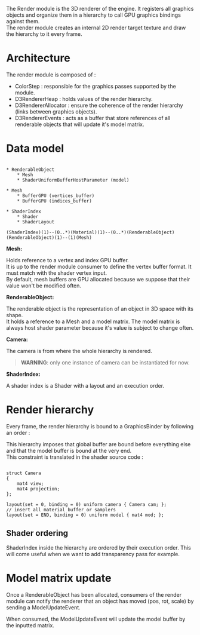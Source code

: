 The Render module is the 3D renderer of the engine. It registers all graphics objects and organize them in a hierarchy
to call GPU graphics bindings against them. <br/>
The render module creates an internal 2D render target texture and draw the hierarchy to it every frame.

# Architecture

<svg-inline src="./D3Renderer_arch.svg"></svg-inline>

The render module is composed of :

* ColorStep : responsible for the graphics passes supported by the module.
* D3RendererHeap : holds values of the render hierarchy.
* D3RendererAllocator : ensure the coherence of the render hierarchy (links between graphics objects).
* D3RendererEvents : acts as a buffer that store references of all renderable objects that will update it's model
  matrix.

# Data model

```

* RenderableObject
    * Mesh
    * ShaderUniformBufferHostParameter (model)
  
* Mesh
    * BufferGPU (vertices_buffer)
    * BufferGPU (indices_buffer)
  
* ShaderIndex
    * Shader
    * ShaderLayout

(ShaderIndex)(1)--(0..*)(Material)(1)--(0..*)(RenderableObject)
(RenderableObject)(1)--(1)(Mesh)

```

**Mesh:**

Holds reference to a vertex and index GPU buffer. <br/>
It is up to the render module consumer to define the vertex buffer format. It must match with the shader vertex
input. <br/>
By default, mesh buffers are GPU allocated because we suppose that their value won't be modified often.

**RenderableObject:**

The renderable object is the representation of an object in 3D space with its shape. <br/>
It holds a reference to a Mesh and a model matrix. The model matrix is always host shader parameter because it's value
is subject to change often.

**Camera:**

The camera is from where the whole hierarchy is rendered. <br/>

> **WARNING**: only one instance of camera can be instantiated for now.

**ShaderIndex:**

A shader index is a Shader with a layout and an execution order.

# Render hierarchy

Every frame, the render hierarchy is bound to a GraphicsBinder by following an order :

<svg-inline src="./render_hierarchy.svg"></svg-inline>

This hierarchy imposes that global buffer are bound before everything else and that the model buffer is bound at the
very end. <br/>
This constraint is translated in the shader source code :

```

struct Camera
{
    mat4 view;
    mat4 projection;
};

layout(set = 0, binding = 0) uniform camera { Camera cam; };
// insert all material buffer or samplers
layout(set = END, binding = 0) uniform model { mat4 mod; };

```

## Shader ordering

ShaderIndex inside the hierarchy are ordered by their execution order. This will come useful when we want to add
transparency pass for example.

# Model matrix update

Once a RenderableObject has been allocated, consumers of the render module can notify the renderer that an object has
moved (pos, rot, scale) by sending a ModelUpdateEvent.

When consumed, the ModelUpdateEvent will update the model buffer by the inputted matrix.

